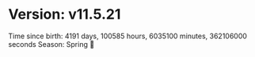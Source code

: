 # Version: v11.5.21
Time since birth: 4191 days, 100585 hours, 6035100 minutes, 362106000 seconds
Season: Spring 🌸
